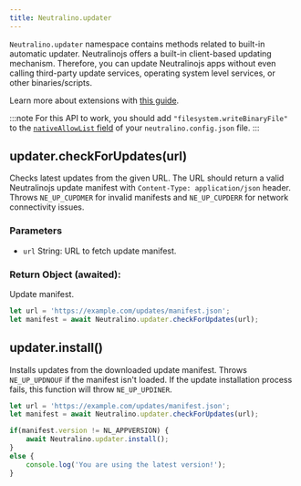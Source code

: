 ```yaml
---
title: Neutralino.updater
---
```


`Neutralino.updater` namespace contains methods related to built-in automatic updater. Neutralinojs offers
a built-in client-based updating mechanism. Therefore, you can update Neutralinojs apps without even calling
third-party update services, operating system level services, or other binaries/scripts.

Learn more about extensions with [this guide](../how-to/auto-updater).


:::note
For this API to work, you should add `"filesystem.writeBinaryFile"` to the [`nativeAllowList` field](../configuration/neutralino.config.json#nativeallowlist-string) of your `neutralino.config.json` file.
:::


## updater.checkForUpdates(url)
Checks latest updates from the given URL. The URL should return a valid Neutralinojs update manifest with
`Content-Type: application/json` header. Throws `NE_UP_CUPDMER` for invalid manifests and `NE_UP_CUPDERR`
for network connectivity issues.


### Parameters

- `url` String: URL to fetch update manifest.

### Return Object (awaited):
Update manifest.

```js
let url = 'https://example.com/updates/manifest.json';
let manifest = await Neutralino.updater.checkForUpdates(url);
```

## updater.install()
Installs updates from the downloaded update manifest. Throws `NE_UP_UPDNOUF` if the manifest isn't loaded.
If the update installation process fails, this function will throw `NE_UP_UPDINER`.

```js
let url = 'https://example.com/updates/manifest.json';
let manifest = await Neutralino.updater.checkForUpdates(url);

if(manifest.version != NL_APPVERSION) {
    await Neutralino.updater.install();
}
else {
    console.log('You are using the latest version!');
}
```
